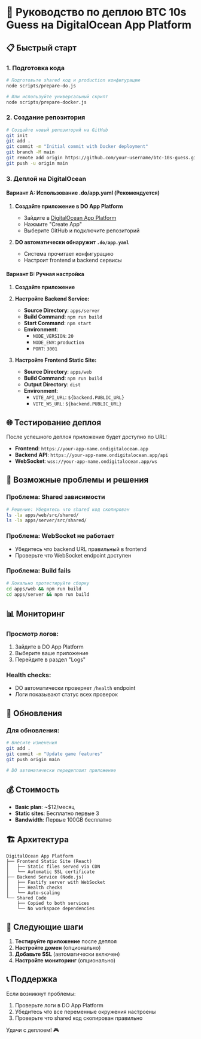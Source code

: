 # 🚀 Руководство по деплою BTC 10s Guess на DigitalOcean App Platform

## 📋 Быстрый старт

### 1. Подготовка кода
```bash
# Подготовьте shared код и production конфигурацию
node scripts/prepare-do.js

# Или используйте универсальный скрипт
node scripts/prepare-docker.js
```

### 2. Создание репозитория
```bash
# Создайте новый репозиторий на GitHub
git init
git add .
git commit -m "Initial commit with Docker deployment"
git branch -M main
git remote add origin https://github.com/your-username/btc-10s-guess.git
git push -u origin main
```

### 3. Деплой на DigitalOcean

#### Вариант A: Использование .do/app.yaml (Рекомендуется)
1. **Создайте приложение в DO App Platform**
   - Зайдите в [DigitalOcean App Platform](https://cloud.digitalocean.com/apps)
   - Нажмите "Create App"
   - Выберите GitHub и подключите репозиторий

2. **DO автоматически обнаружит `.do/app.yaml`**
   - Система прочитает конфигурацию
   - Настроит frontend и backend сервисы

#### Вариант B: Ручная настройка
1. **Создайте приложение**
2. **Настройте Backend Service:**
   - **Source Directory**: `apps/server`
   - **Build Command**: `npm run build`
   - **Start Command**: `npm start`
   - **Environment**:
     - `NODE_VERSION`: `20`
     - `NODE_ENV`: `production`
     - `PORT`: `3001`

3. **Настройте Frontend Static Site:**
   - **Source Directory**: `apps/web`
   - **Build Command**: `npm run build`
   - **Output Directory**: `dist`
   - **Environment**:
     - `VITE_API_URL`: `${backend.PUBLIC_URL}`
     - `VITE_WS_URL`: `${backend.PUBLIC_URL}`

## 🌐 Тестирование деплоя

После успешного деплоя приложение будет доступно по URL:
- **Frontend**: `https://your-app-name.ondigitalocean.app`
- **Backend API**: `https://your-app-name.ondigitalocean.app/api`
- **WebSocket**: `wss://your-app-name.ondigitalocean.app/ws`

## 🐛 Возможные проблемы и решения

### Проблема: Shared зависимости
```bash
# Решение: Убедитесь что shared код скопирован
ls -la apps/web/src/shared/
ls -la apps/server/src/shared/
```

### Проблема: WebSocket не работает
- Убедитесь что backend URL правильный в frontend
- Проверьте что WebSocket endpoint доступен

### Проблема: Build fails
```bash
# Локально протестируйте сборку
cd apps/web && npm run build
cd apps/server && npm run build
```

## 📊 Мониторинг

### Просмотр логов:
1. Зайдите в DO App Platform
2. Выберите ваше приложение
3. Перейдите в раздел "Logs"

### Health checks:
- DO автоматически проверяет `/health` endpoint
- Логи показывают статус всех проверок

## 🔄 Обновления

### Для обновления:
```bash
# Внесите изменения
git add .
git commit -m "Update game features"
git push origin main

# DO автоматически передеплоит приложение
```

## 💰 Стоимость

- **Basic plan**: ~$12/месяц
- **Static sites**: Бесплатно первые 3
- **Bandwidth**: Первые 100GB бесплатно

## 🏗️ Архитектура

```
DigitalOcean App Platform
├── Frontend Static Site (React)
│   ├── Static files served via CDN
│   └── Automatic SSL certificate
├── Backend Service (Node.js)
│   ├── Fastify server with WebSocket
│   ├── Health checks
│   └── Auto-scaling
└── Shared Code
    ├── Copied to both services
    └── No workspace dependencies
```

## 🚀 Следующие шаги

1. **Тестируйте приложение** после деплоя
2. **Настройте домен** (опционально)
3. **Добавьте SSL** (автоматически включен)
4. **Настройте мониторинг** (опционально)

## 📞 Поддержка

Если возникнут проблемы:
1. Проверьте логи в DO App Platform
2. Убедитесь что все переменные окружения настроены
3. Проверьте что shared код скопирован правильно

Удачи с деплоем! 🎮
